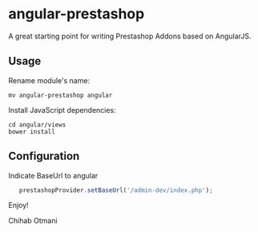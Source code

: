 angular-prestashop
==================

A great starting point for writing Prestashop Addons based on AngularJS.

## Usage
Rename module's name:
```
mv angular-prestashop angular
```

Install JavaScript dependencies:
```
cd angular/views
bower install
```
## Configuration
Indicate BaseUrl to angular
```javascript
   prestashopProvider.setBaseUrl('/admin-dev/index.php');
```

Enjoy!

Chihab Otmani
